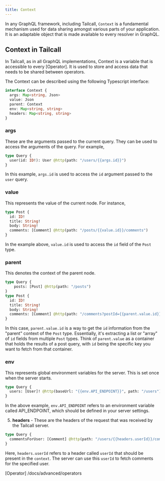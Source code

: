 ```yaml
---
title: Context
---
```


In any GraphQL framework, including Tailcall, `Context` is a fundamental mechanism used for data sharing amongst various parts of your application. It is an adaptable object that is made available to every resolver in GraphQL.

## Context in Tailcall

In Tailcall, as in all GraphQL implementations, Context is a variable that is accessible to every [Operator]. It is used to store and access data that needs to be shared between operators.

The Context can be described using the following Typescript interface:

```typescript
interface Context {
  args: Map<string, Json>
  value: Json
  parent: Context
  env: Map<string, string>
  headers: Map<string, string>
}
```

### args

These are the arguments passed to the current query. They can be used to access the arguments of the query. For example,

```graphql showLineNumbers
type Query {
  user(id: ID!): User @http(path: "/users/{{args.id}}")
}
```

In this example, `args.id` is used to access the `id` argument passed to the `user` query.

### value

This represents the value of the current node. For instance,

```graphql showLineNumbers
type Post {
  id: ID!
  title: String!
  body: String!
  comments: [Comment] @http(path: "/posts/{{value.id}}/comments")
}
```

In the example above, `value.id` is used to access the `id` field of the `Post` type.

### parent

This denotes the context of the parent node.

```graphql showLineNumbers
type Query {
    posts: [Post] @http(path: "/posts")
}
type Post {
  id: ID!
  title: String!
  body: String!
  comments: [Comment] @http(path: "/comments?postId={{parent.value.id}}", matchKey: "postId", matchPath: "id")
}
```
In this case, `parent.value.id` is a way to get the `id` information from the "parent" context of the `Post` type. Essentially, it's extracting a list or "array" of `id` fields from multiple `Post` types. Think of `parent.value` as a container that holds the results of a post query, with `id` being the specific key you want to fetch from that container.

### env

This represents global environment variables for the server. This is set once when the server starts.

```graphql showLineNumbers
type Query {
  users: [User]! @http(baseUrl: "{{env.API_ENDPOINT}}", path: "/users")
}
```

In the above example, `env.API_ENDPOINT` refers to an environment variable called API_ENDPOINT, which should be defined in your server settings.

5. **headers** - These are the headers of the request that was received by the Tailcall server.

```graphql showLineNumbers
type Query {
  commentsForUser: [Comment] @http(path: "/users/{{headers.userId}}/comments")
}
```

Here, `headers.userId` refers to a header called `userId` that should be present in the `context`. The server can use this `userId` to fetch comments for the specified user.

[Operator] /docs/advanced/operators
